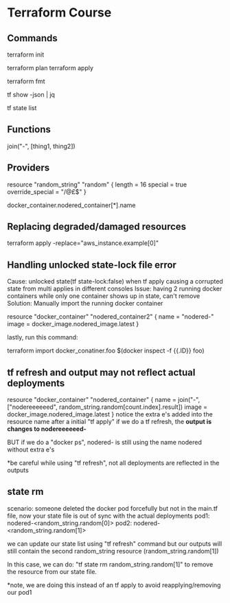 # Terraform Course



## Commands

<!--Initialize-->
terraform init

<!--Plan and Apply-->
terraform plan
terraform apply

<!--Formating-->
terraform fmt

<!--Listing resources-->
<!--*we are using a jq terminal package for json fmt-->
<!--shows the tfstate file in the terminal-->
tf show -json | jq
<!--Shows resources provisioned, ie. docker container -->
tf state list

## Functions
join("-", [thing1, thing2])
<!--outputs: thing1-thing2-->

## Providers
<!--using providers we can provision resources with UIDs for multi pod docker deployments-->
resource "random_string" "random" {
  length           = 16
  special          = true
  override_special = "/@£$"
}

<!--splat gets all containers created with count-->
docker_container.nodered_container[*].name

## Replacing degraded/damaged resources
terraform apply -replace="aws_instance.example[0]"

##  Handling unlocked state-lock file error 

Cause: unlocked state(tf state-lock:false) when tf apply causing a corrupted state from
       multi applies in different consoles
Issue: having 2 running docker containers while only one container shows up in state, can't remove
Solution: Manually import the running docker container

resource "docker_container" "nodered_container2" {
  name = "nodered-<randomly generated string>"
  image = docker_image.nodered_image.latest
}

lastly, run this command:
<!--The command might be outdated but the idea is to import the docker container manually-->
terraform import docker_conatiner.foo $(docker inspect -f {{.ID}} foo)

## tf refresh and output may not reflect actual deployments
resource "docker_container" "nodered_container" {
  name  = join("-", ["nodereeeeeed", random_string.random[count.index].result])
  image = docker_image.nodered_image.latest
}
notice the extra e's added into the resource name after a initial "tf apply"
if we do a tf refresh, the <b>output is changes to nodereeeeeed-<random string></b>

BUT if we do a "docker ps",  nodered-<random string> is still using the name nodered 
without extra e's

*be careful while using "tf refresh", not all deployments are reflected in the outputs

## state rm
scenario: someone deleted the docker pod forcefully but not in the main.tf file, now your 
state file is out of sync with the actual deployments
pod1: nodered-<random_string.random[0]>
pod2: nodered-<random_string.random[1]>

we can update our state list using "tf refresh" command
but our outputs will still contain the second random_string resource (random_string.random[1])

In this case, we can do: "tf state rm random_string.random[1]" to remove the resource 
from our state file.

*note, we are doing this instead of an tf apply to avoid reapplying/removing our pod1


